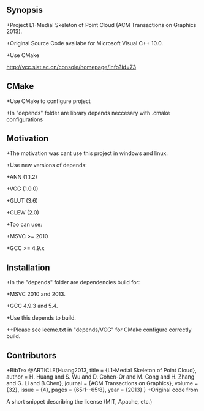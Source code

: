 ## Synopsis

+Project L1-Medial Skeleton of Point Cloud (ACM Transactions on Graphics 2013).

+Original Source Code availabe for Microsoft Visual C++ 10.0.

+Use CMake


http://vcc.siat.ac.cn/console/homepage/info?id=73

## CMake

+Use CMake to configure project

+In "depends" folder are library depends neccesary with .cmake configurations


## Motivation

+The motivation was cant use this project in windows and linux.

+Use new versions of depends:

+ANN	(1.1.2)

+VCG	(1.0.0)

+GLUT	(3.6)

+GLEW	(2.0)

+Too can use:

+MSVC >= 2010

+GCC  >= 4.9.x

## Installation

+In the "depends" folder are dependencies build for:

+MSVC 2010 and 2013.

+GCC 4.9.3 and 5.4.

+Use this depends to build.

++Please see leeme.txt in "depends/VCG" for CMake configure correctly build.


## Contributors
+BibTex
@ARTICLE{Huang2013,
  title = {L1-Medial Skeleton of Point Cloud},
  author = H. Huang and S. Wu and D. Cohen-Or and M. Gong and H. Zhang and G. Li and B.Chen},
  journal = {ACM Transactions on Graphics},
  volume = {32},
  issue = {4},
  pages = {65:1--65:8},
  year = {2013}
} 
+Original code from 


A short snippet describing the license (MIT, Apache, etc.)

